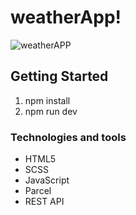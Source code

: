 # weatherApp!
![weatherAPP](https://user-images.githubusercontent.com/52377481/142728999-e637f550-1ac1-410d-976a-dd651b060fcb.PNG)

## Getting Started
1. npm install
2. npm run dev

### Technologies and tools
* HTML5
* SCSS
* JavaScript
* Parcel
* REST API
